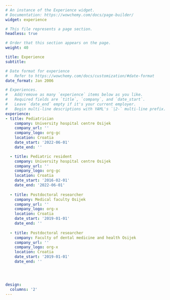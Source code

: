 ```yaml
---
# An instance of the Experience widget.
# Documentation: https://wowchemy.com/docs/page-builder/
widget: experience

# This file represents a page section.
headless: true

# Order that this section appears on the page.
weight: 40

title: Experience
subtitle:

# Date format for experience
#   Refer to https://wowchemy.com/docs/customization/#date-format
date_format: Jan 2006

# Experiences.
#   Add/remove as many `experience` items below as you like.
#   Required fields are `title`, `company`, and `date_start`.
#   Leave `date_end` empty if it's your current employer.
#   Begin multi-line descriptions with YAML's `|2-` multi-line prefix.
experience:
- title: Pediatrician
    company: University hospital centre Osijek
    company_url: ''
    company_logo: org-gc
    location: Croatia
    date_start: '2022-06-01'
    date_end: ''

  - title: Pediatric resident
    company: University hospital centre Osijek
    company_url: ''
    company_logo: org-gc
    location: Croatia
    date_start: '2016-02-01'
    date_end: '2022-06-01'
        
  - title: Postdoctoral researcher
    company: Medical faculty Osijek
    company_url: ''
    company_logo: org-x
    location: Croatia
    date_start: '2019-01-01'
    date_end: ''
    
  - title: Postdoctoral researcher
    company: Faculty of dental medicine and health Osijek
    company_url: ''
    company_logo: org-x
    location: Croatia
    date_start: '2019-01-01'
    date_end: ''
    



design:
  columns: '2'
---
```



